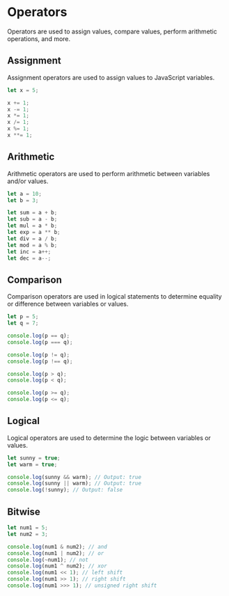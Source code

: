 # Operators

Operators are used to assign values, compare values, perform arithmetic operations, and more.

## Assignment

Assignment operators are used to assign values to JavaScript variables.

```js
let x = 5;

x += 1;
x -= 1;
x *= 1;
x /= 1;
x %= 1;
x **= 1;
```

## Arithmetic

Arithmetic operators are used to perform arithmetic between variables and/or values.

```js
let a = 10;
let b = 3;

let sum = a + b;
let sub = a - b;
let mul = a * b;
let exp = a ** b;
let div = a / b;
let mod = a % b;
let inc = a++;
let dec = a--;
```

## Comparison

Comparison operators are used in logical statements to determine equality or difference between variables or values.

```js
let p = 5;
let q = 7;

console.log(p == q);
console.log(p === q);

console.log(p != q);
console.log(p !== q);

console.log(p > q);
console.log(p < q);

console.log(p >= q);
console.log(p <= q);
```

## Logical

Logical operators are used to determine the logic between variables or values.

```js
let sunny = true;
let warm = true;

console.log(sunny && warm); // Output: true
console.log(sunny || warm); // Output: true
console.log(!sunny); // Output: false
```

## Bitwise

```js
let num1 = 5;
let num2 = 3;

console.log(num1 & num2); // and
console.log(num1 | num2); // or
console.log(~num1); // not
console.log(num1 ^ num2); // xor
console.log(num1 << 1); // left shift
console.log(num1 >> 1); // right shift
console.log(num1 >>> 1); // unsigned right shift
```
